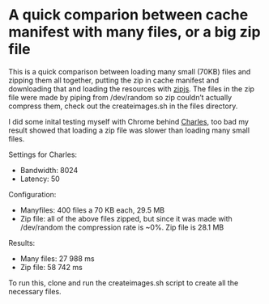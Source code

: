 # A quick comparion between cache manifest with many files, or a big zip file

This is a quick comparison between loading many small (70KB) files and zipping them all together, putting the zip in cache manifest and downloading that and loading the resources with [zipjs](http://gildas-lormeau.github.com/zip.js/). The files in the zip file were made by piping from /dev/random so zip couldn’t actually compress them, check out the createimages.sh in the files directory.

I did some inital testing myself with Chrome behind [Charles](http://www.charlesproxy.com/), too bad my result showed that loading a zip file was slower than loading many small files.

Settings for Charles:
* Bandwidth: 8024
* Latency: 50

Configuration:
* Manyfiles: 400 files a 70 KB each, 29.5 MB
* Zip file: all of the above files zipped, but since it was made with /dev/random the compression rate is ~0%. Zip file is 28.1 MB

Results:
* Many files: 27 988 ms
* Zip file: 58 742 ms

To run this, clone and run the createimages.sh script to create all the necessary files.